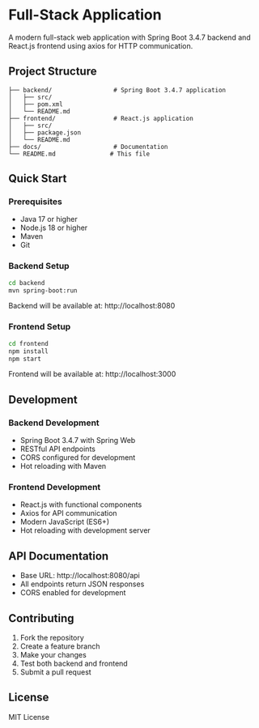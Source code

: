 # Full-Stack Application

A modern full-stack web application with Spring Boot 3.4.7 backend and React.js frontend using axios for HTTP communication.

## Project Structure

```
├── backend/                 # Spring Boot 3.4.7 application
│   ├── src/
│   ├── pom.xml
│   └── README.md
├── frontend/                # React.js application
│   ├── src/
│   ├── package.json
│   └── README.md
├── docs/                    # Documentation
└── README.md               # This file
```

## Quick Start

### Prerequisites
- Java 17 or higher
- Node.js 18 or higher
- Maven
- Git

### Backend Setup
```bash
cd backend
mvn spring-boot:run
```
Backend will be available at: http://localhost:8080

### Frontend Setup
```bash
cd frontend
npm install
npm start
```
Frontend will be available at: http://localhost:3000

## Development

### Backend Development
- Spring Boot 3.4.7 with Spring Web
- RESTful API endpoints
- CORS configured for development
- Hot reloading with Maven

### Frontend Development
- React.js with functional components
- Axios for API communication
- Modern JavaScript (ES6+)
- Hot reloading with development server

## API Documentation
- Base URL: http://localhost:8080/api
- All endpoints return JSON responses
- CORS enabled for development

## Contributing
1. Fork the repository
2. Create a feature branch
3. Make your changes
4. Test both backend and frontend
5. Submit a pull request

## License
MIT License 